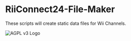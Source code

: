 # RiiConnect24-File-Maker
These scripts will create static data files for Wii Channels.

![AGPL v3 Logo](https://upload.wikimedia.org/wikipedia/commons/thumb/0/06/AGPLv3_Logo.svg/320px-AGPLv3_Logo.svg.png "This software is licensed under the AGPL v3 License.")
